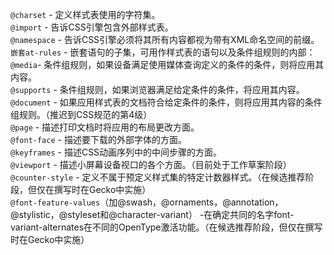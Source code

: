

`@charset` - 定义样式表使用的字符集。  
`@import` - 告诉CSS引擎包含外部样式表。  
`@namespace` - 告诉CSS引擎必须将其所有内容都视为带有XML命名空间的前缀。  
`嵌套at-rules` - 嵌套语句的子集，可用作样式表的语句以及条件组规则的内部：  
`@media`- 条件组规则，如果设备满足使用媒体查询定义的条件的条件，则将应用其内容。  
`@supports` - 条件组规则，如果浏览器满足给定条件的条件，将应用其内容。  
`@document`  - 如果应用样式表的文档符合给定条件的条件，则将应用其内容的条件组规则。（推迟到CSS规范的第4级）  
`@page` - 描述打印文档时将应用的布局更改方面。  
`@font-face` - 描述要下载的外部字体的方面。  
`@keyframes` - 描述CSS动画序列中的中间步骤的方面。  
`@viewport`  - 描述小屏幕设备视口的各个方面。（目前处于工作草案阶段）  
`@counter-style` - 定义不属于预定义样式集的特定计数器样式。（在候选推荐阶段，但仅在撰写时在Gecko中实施）  
`@font-feature-values`（加@swash，@ornaments，@annotation，@stylistic，@styleset和@character-variant）
-在确定共同的名字font-variant-alternates在不同的OpenType激活功能。（在候选推荐阶段，但仅在撰写时在Gecko中实施）  